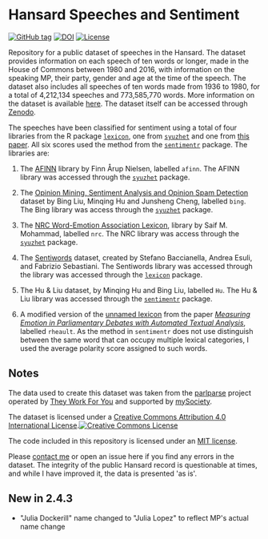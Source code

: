 # Hansard Speeches and Sentiment


[![GitHub tag](https://img.shields.io/github/tag/evanodell/hansard-data.svg)](https://github.com/evanodell/hansard-data)
[![DOI](https://zenodo.org/badge/DOI/10.5281/zenodo.780985.svg)](https://doi.org/10.5281/zenodo.780985)
[![License](http://img.shields.io/:license-mit-blue.svg)](http://doge.mit-license.org)

Repository for a public dataset of speeches in the Hansard. The dataset provides information on each speech of ten words or longer, made in the House of Commons between 1980 and 2016, with information on the speaking MP, their party, gender and age at the time of the speech. The dataset also includes all speeches of ten words made from 1936 to 1980, for a total of 4,212,134 speeches and 773,585,770 words. More information on the dataset is available [here](https://evanodell.com/projects/datasets/hansard-data/). The dataset itself can be accessed through [Zenodo](http://doi.org/10.5281/zenodo.376839).

The speeches have been classified for sentiment using a total of four libraries from the R package [`lexicon`](https://cran.r-project.org/package=lexicon), one from [`syuzhet`](https://cran.r-project.org/package=syuzhet) and  one from [this paper](http://journals.plos.org/plosone/article?id=10.1371/journal.pone.0168843). All six scores used the method from the [`sentimentr`](https://cran.r-project.org/package=sentimentr) package. The libraries are:

1. The [AFINN](http://www2.imm.dtu.dk/pubdb/views/publication_details.php?id=6010) library by Finn Årup Nielsen, labelled `afinn`. The AFINN library was accessed through the [`syuzhet`](https://cran.r-project.org/package=syuzhet) package.

2. The [Opinion Mining, Sentiment Analysis and Opinion Spam Detection](https://www.cs.uic.edu/~liub/FBS/sentiment-analysis.html) dataset by Bing Liu, Minqing Hu and Junsheng Cheng, labelled `bing`. The Bing library was access through the [`syuzhet`](https://cran.r-project.org/package=syuzhet) package.

3. The [NRC Word-Emotion Association Lexicon](http://saifmohammad.com/WebPages/lexicons.html), library by Saif M. Mohammad, labelled `nrc`. The NRC library was access through the [`syuzhet`](https://cran.r-project.org/package=syuzhet) package.

4. The [Sentiwords](http://sentiwordnet.isti.cnr.it/) dataset, created by Stefano Baccianella, Andrea Esuli, and Fabrizio Sebastiani. The Sentiwords library was accessed through the library was accessed through the [`lexicon`](https://cran.r-project.org/package=lexicon) package.

5. The Hu & Liu dataset, by Minqing Hu and Bing Liu, labelled `Hu`. The Hu & Liu library was accessed through the [`sentimentr`](https://cran.r-project.org/package=sentimentr) package.

6. A modified version of the [unnamed lexicon](https://github.com/lrheault/emotion) from the paper [_Measuring Emotion in Parliamentary Debates with Automated Textual Analysis_](http://journals.plos.org/plosone/article?id=10.1371/journal.pone.0168843), labelled `rheault`. As the method in `sentimentr` does not use distinguish between the same word that can occupy multiple lexical categories, I used the average polarity score assigned to such words.

## Notes

The data used to create this dataset was taken from the [parlparse](https://github.com/mysociety/parlparse) project operated by [They Work For You](https://www.theyworkforyou.com/) and supported by [mySociety](https://www.mysociety.org/).  

The dataset is licensed under a <a rel="license" href="http://creativecommons.org/licenses/by/4.0/">Creative Commons Attribution 4.0 International License</a>.<a rel="license" href="http://creativecommons.org/licenses/by/4.0/"><img alt="Creative Commons License" style="border-width:0" src="https://i.creativecommons.org/l/by/4.0/80x15.png" /></a>

The code included in this repository is licensed under an [MIT license](https://github.com/EvanOdell/hansard-speeches-and-sentiment/blob/master/LICENSE).

Please [contact me](mailto:evanodell91@gmail.com) or open an issue here if you find any errors in the dataset. The integrity of the public Hansard record is questionable at times, and while I have improved it, the data is presented 'as is'.


## New in 2.4.3

- "Julia Dockerill" name changed to "Julia Lopez" to reflect MP's actual name change